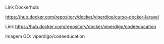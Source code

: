 Link Dockerhub:

https://hub.docker.com/repository/docker/viperdigo/curso-docker-laravel

Link https://hub.docker.com/repository/docker/viperdigo/codeeducation

Imagem GO: viperdigo/codeeducation
